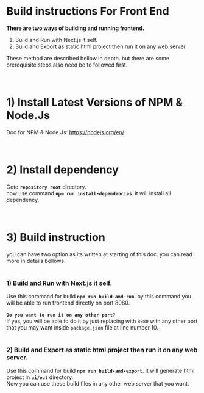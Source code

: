 # Build instructions For Front End

<b>There are two ways of building and running frontend.</b>

1. Build and Run with Next.js it self.
2. Build and Export as static html project then run it on any web server.

These method are described bellow in depth. but there are some prerequisite steps also need be to followed first.
<br/><br/><br/>

# 1) Install Latest Versions of NPM & Node.Js

Doc for NPM & Node.Js:
https://nodejs.org/en/<br/><br/><br/>

# 2) Install dependency

Goto <b>`repository root`</b> directory.<br/>
now use command <b>`npm run install-dependencies`</b>. it will install all dependency.<br/><br/><br/>

# 3) Build instruction

you can have two option as its written at starting of this doc. you can read more in details bellows.<br/><br/>

### <b>1) Build and Run with Next.js it self.</b>

Use this command for build <b>`npm run build-and-run`</b>. by this command you will be able to run frontend directly on port 8080. <br/><br/>
<b>`Do you want to run it on any other port?`</b><br/>
If yes, you will be able to do it by just replacing with `8080` with any other port that you may want inside `package.json` file at line number 10.<br/><br/>

### <b>2) Build and Export as static html project then run it on any web server.</b>

Use this command for build <b>`npm run build-and-export`</b>. it will generate html project in <b>`ui/out`</b> directory.<br/>Now you can use these build files in any other web server that you want.


